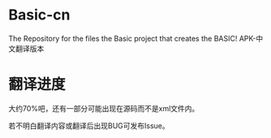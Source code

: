 # Basic-cn
The Repository for the files the Basic project that creates the BASIC! APK-中文翻译版本

# 翻译进度
大约70%吧，还有一部分可能出现在源码而不是xml文件内。

若不明白翻译内容或翻译后出现BUG可发布Issue。

